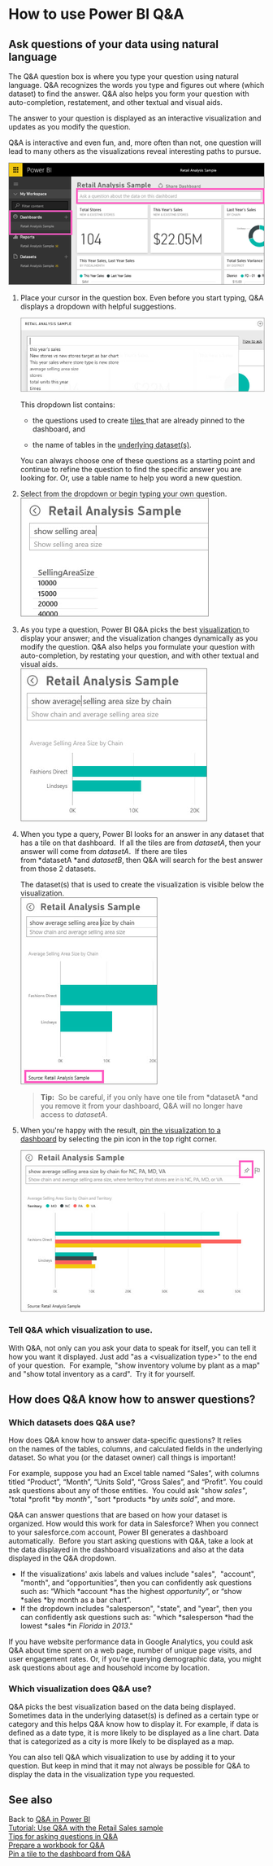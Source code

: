 ﻿<properties
   pageTitle="How to use Power BI Q&A"
   description="How to use Power BI Q&A"
   services="powerbi"
   documentationCenter=""
   authors="mihart"
   manager="mblythe"
   backup=""
   editor=""
   tags=""
   qualityFocus="no"
   qualityDate=""/>

<tags
   ms.service="powerbi"
   ms.devlang="NA"
   ms.topic="article"
   ms.tgt_pltfrm="NA"
   ms.workload="powerbi"
   ms.date="02/18/2016"
   ms.author="mihart"/>

# How to use Power BI Q&A  

## Ask questions of your data using natural language  
The Q&A question box is where you type your question using natural language. Q&A recognizes the words you type and figures out where (which dataset) to find the answer. Q&A also helps you form your question with auto-completion, restatement, and other textual and visual aids.

The answer to your question is displayed as an interactive visualization and updates as you modify the question.

Q&A is interactive and even fun, and, more often than not, one question will lead to many others as the visualizations reveal interesting paths to pursue.  

![](media/powerbi-service-how-to-use-q-and-a/Q&A-1.png)

1.  Place your cursor in the question box. Even before you start typing, Q&A displays a dropdown with helpful suggestions.

    ![](media/powerbi-service-how-to-use-q-and-a/PBI_qna_dropdown1.jpg)  

    This dropdown list contains:  
    - the questions used to create [tiles ](powerbi-service-dashboard-tiles.md)that are already pinned to the dashboard, and  

    - the name of tables in the [underlying dataset(s)](powerbi-service-get-data.md).  

	You can always choose one of these questions as a starting point and continue to refine the question to find the specific answer you are looking for.  Or, use a table name to help you word a new question.

2.  Select from the dropdown or begin typing your own question.  
    ![](media/powerbi-service-how-to-use-q-and-a/PBI_QnA_begin-typing-question.jpg)

3.  As you type a question, Power BI Q&A picks the best [visualization ](powerbi-service-visualization-types-for-reports-and-q-and-a.md)to display your answer; and the visualization changes dynamically as you modify the question. Q&A also helps you formulate your question with auto-completion, by restating your question, and with other textual and visual aids.  
    ![](media/powerbi-service-how-to-use-q-and-a/PBI_QnA_continue-typing-question.jpg)

4.  When you type a query, Power BI looks for an answer in any dataset that has a tile on that dashboard.  If all the tiles are from *datasetA*, then your answer will come from *datasetA*.  If there are tiles from *datasetA *and *datasetB*, then Q&A will search for the best answer from those 2 datasets.

    The dataset(s) that is used to create the visualization is visible below the visualization.  
    ![](media/powerbi-service-how-to-use-q-and-a/PBI_qna_which-dataset-used.jpg)

    >**Tip:** 
	>So be careful, if you only have one tile from *datasetA *and you remove it from your dashboard, Q&A will no longer have access to *datasetA*.

5.  When you're happy with the result, [pin the visualization to a dashboard](powerbi-service-pin-a-tile-to-a-dashboard-from-the-question-box.md) by selecting the pin icon in the top right corner.

    ![](media/powerbi-service-how-to-use-q-and-a/PBI_QnA_finish-typing-question.jpg)

### Tell Q&A which visualization to use.  
With Q&A, not only can you ask your data to speak for itself, you can tell it how you want it displayed. Just add "as a &lt;visualization type&gt;" to the end of your question.  For example, "show inventory volume by plant as a map" and "show total inventory as a card".  Try it for yourself.


## How does Q&A know how to answer questions?  
### Which datasets does Q&A use?

How does Q&A know how to answer data-specific questions? It relies on the names of the tables, columns, and calculated fields in the underlying dataset. So what you (or the dataset owner) call things is important! 

For example, suppose you had an Excel table named “Sales”, with columns titled “Product”, “Month”, “Units Sold”, “Gross Sales”, and “Profit”. You could ask questions about any of those entities.  You could ask "show *sales"*, "total *profit *by *month"*, "sort *products *by *units sold"*, and more.

Q&A can answer questions that are based on how your dataset is organized. How would this work for data in Salesforce? When you connect to your salesforce.com account, Power BI generates a dashboard automatically.  Before you start asking questions with Q&A, take a look at the data displayed in the dashboard visualizations and also at the data displayed in the Q&A dropdown.

-   If the visualizations' axis labels and values include "sales",  "account", "month", and “opportunities”, then you can confidently ask questions such as: “Which *account *has the highest *opportunity*”, or “show *sales *by month as a bar chart”.
 
-   If the dropdown includes "salesperson", "state", and "year", then you can confidently ask questions such as: "which *salesperson *had the lowest *sales *in *Florida* in *2013*."

If you have website performance data in Google Analytics, you could ask Q&A about time spent on a web page, number of unique page visits, and user engagement rates. Or, if you’re querying demographic data, you might ask questions about age and household income by location.

### Which visualization does Q&A use?  
Q&A picks the best visualization based on the data being displayed. Sometimes data in the underlying dataset(s) is defined as a certain type or category and this helps Q&A know how to display it. For example, if data is defined as a date type, it is more likely to be displayed as a line chart. Data that is categorized as a city is more likely to be displayed as a map.

You can also tell Q&A which visualization to use by adding it to your question. But keep in mind that it may not always be possible for Q&A to display the data in the visualization type you requested.

## See also  
Back to [Q&A in Power BI](powerbi-service-q-and-a.md)  
[Tutorial: Use Q&A with the Retail Sales sample](powerbi-service-tutorial-introduction-to-q-and-a.md)  
[Tips for asking questions in Q&A](powerbi-service-q-and-a-tips.md)  
[Prepare a workbook for Q&A](powerbi-service-make-your-data-work-well-with-q-and-a.md)  
[Pin a tile to the dashboard from Q&A](powerbi-service-pin-a-tile-to-a-dashboard-from-the-question-box.md)  
